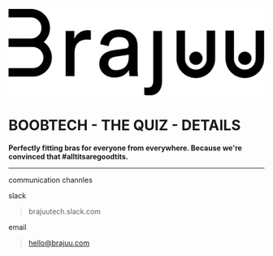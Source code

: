 [![Brajuu](brajuu-logo-dark.png)](https://brajuu.com/)

# BOOBTECH - THE QUIZ - DETAILS

**Perfectly fitting bras for everyone from everywhere. Because we're convinced that #alltitsaregoodtits.**

---
communication channles

slack
> brajuutech.slack.com

email
> hello@brajuu.com
